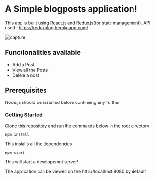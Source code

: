 # A Simple blogposts application!
This app is built using React.js and Redux.js(for state management). API used : https://reduxblog.herokuapp.com/

![capture](https://user-images.githubusercontent.com/36865844/47908403-70431680-de8d-11e8-817d-7df83901e491.PNG)


## Functionalities available
- Add a Post
- View all the Posts
- Delete a post

## Prerequisites
Node.js should be installed before continuing any further
### Getting Started
Clone this repository and run the commands below in the root directory
```
npm install
```
This installs all the dependencies

```
npm start
```
This will start a developemnt server!

The application can be viewed on the http://localhost:8080 by default
